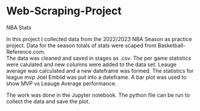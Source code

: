 # Web-Scraping-Project
NBA Stats

In this project I collected data from the 2022/2023 NBA Season as practice project. Data for the season totals of stats were scaped from Basketball-Reference.com.  
The data was cleaned and saved in stages as .csv.
The per game statistics were calulated and new columns were added to the data set.
Leauge average was calculated and a new dateframe was formed.  The statistics for league mvp Joel Embiid was put into a dateframe.
A bar plot was used to show MVP vs Leauge Average performance. 

The work was done in the Jupyter notebook. The python file can be run to collect the data and save the plot. 
